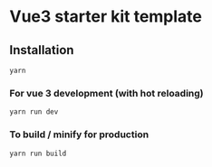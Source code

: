 # Vue3 starter kit template


## Installation
```
yarn
```

### For vue 3 development (with hot reloading)
```
yarn run dev
```

### To build / minify for production
```
yarn run build
```
